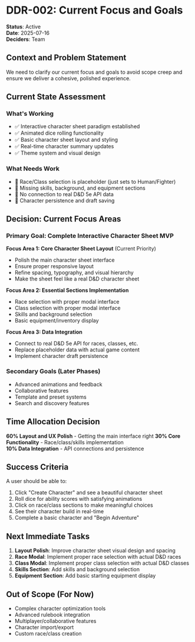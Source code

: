 # DDR-002: Current Focus and Goals

**Status**: Active  
**Date**: 2025-07-16  
**Deciders**: Team

## Context and Problem Statement

We need to clarify our current focus and goals to avoid scope creep and ensure we deliver a cohesive, polished experience.

## Current State Assessment

### What's Working

- ✅ Interactive character sheet paradigm established
- ✅ Animated dice rolling functionality
- ✅ Basic character sheet layout and styling
- ✅ Real-time character summary updates
- ✅ Theme system and visual design

### What Needs Work

- 🚧 Race/Class selection is placeholder (just sets to Human/Fighter)
- 🚧 Missing skills, background, and equipment sections
- 🚧 No connection to real D&D 5e API data
- 🚧 Character persistence and draft saving

## Decision: Current Focus Areas

### Primary Goal: Complete Interactive Character Sheet MVP

**Focus Area 1: Core Character Sheet Layout** (Current Priority)

- Polish the main character sheet interface
- Ensure proper responsive layout
- Refine spacing, typography, and visual hierarchy
- Make the sheet feel like a real D&D character sheet

**Focus Area 2: Essential Sections Implementation**

- Race selection with proper modal interface
- Class selection with proper modal interface
- Skills and background selection
- Basic equipment/inventory display

**Focus Area 3: Data Integration**

- Connect to real D&D 5e API for races, classes, etc.
- Replace placeholder data with actual game content
- Implement character draft persistence

### Secondary Goals (Later Phases)

- Advanced animations and feedback
- Collaborative features
- Template and preset systems
- Search and discovery features

## Time Allocation Decision

**60% Layout and UX Polish** - Getting the main interface right
**30% Core Functionality** - Race/class/skills implementation  
**10% Data Integration** - API connections and persistence

## Success Criteria

A user should be able to:

1. Click "Create Character" and see a beautiful character sheet
2. Roll dice for ability scores with satisfying animations
3. Click on race/class sections to make meaningful choices
4. See their character build in real-time
5. Complete a basic character and "Begin Adventure"

## Next Immediate Tasks

1. **Layout Polish**: Improve character sheet visual design and spacing
2. **Race Modal**: Implement proper race selection with actual D&D races
3. **Class Modal**: Implement proper class selection with actual D&D classes
4. **Skills Section**: Add skills and background selection
5. **Equipment Section**: Add basic starting equipment display

## Out of Scope (For Now)

- Complex character optimization tools
- Advanced rulebook integration
- Multiplayer/collaborative features
- Character import/export
- Custom race/class creation
